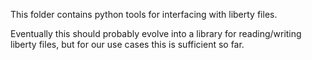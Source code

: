 This folder contains python tools for interfacing with liberty files.

Eventually this should probably evolve into a library for reading/writing liberty files, but for our use cases this is sufficient so far.